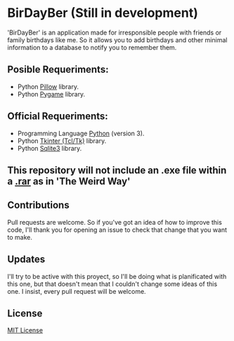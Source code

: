 # BirDayBer (Still in development)
'BirDayBer' is an application made for irresponsible people with friends or family birthdays like me. So it allows you to add birthdays and other minimal information to a database to notify you to remember them.

## Posible Requeriments:

- Python [Pillow](https://pypi.org/project/Pillow/) library.
- Python [Pygame](https://www.pygame.org/news) library.

## Official Requeriments:

- Programming Language [Python](https://www.python.org/) (version 3).
- Python [Tkinter (Tcl/Tk)](https://docs.python.org/3/library/tkinter.html) library.
- Python [Sqlite3](https://docs.python.org/3/library/sqlite3.html) library.

## This repository will not include an .exe file within a [.rar](https://www.winrar.es/) as in 'The Weird Way'

## Contributions

Pull requests are welcome. 
So if you've got an idea of how to improve this code, I'll thank you for 
opening an issue to check that change that you want to make.

## Updates

I'll try to be active with this proyect, so I'll be doing what is planificated with this one, but that doesn't mean that I couldn't change some ideas of this one. I insist, every pull request will be welcome.

## License
[MIT License](https://choosealicense.com/licenses/mit/)
